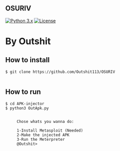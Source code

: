 OSURIV
-----
[![Python 3.x](https://img.shields.io/badge/python-3.x-yellow.svg)](https://www.python.org/) [![License](https://img.shields.io/badge/license-Public_domain-red.svg)](https://wiki.creativecommons.org/wiki/Public_domain)

**By Outshit**
=========
How to install
----

```
$ git clone https://github.com/Outshit113/OSURIV


```
How to run
----

```
$ cd APK-injector
$ python3 OutApk.py
   
  
     Chose whats you wanna do:

     1-Install Metasploit (Needed)
     2-Make the injected APK
     3-Run the Meterpreter
     @Outshit>
